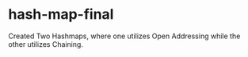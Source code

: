 # hash-map-final
Created Two Hashmaps, where one utilizes Open Addressing while the other utilizes Chaining.

